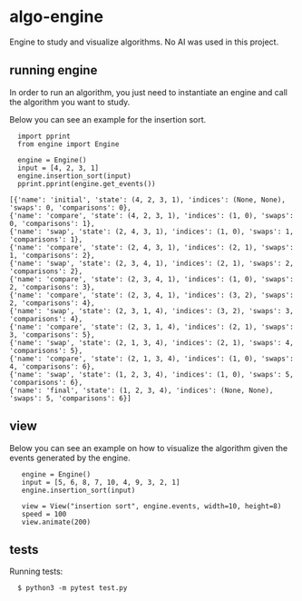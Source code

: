 # algo-engine
Engine to study and visualize algorithms. No AI was used in this project.

## running engine
In order to run an algorithm, you just need to instantiate an engine 
and call the algorithm you want to study.

Below you can see an example for the insertion sort.
  ```
    import pprint
    from engine import Engine

    engine = Engine()
    input = [4, 2, 3, 1]
    engine.insertion_sort(input)
    pprint.pprint(engine.get_events())
  ```
  ```
[{'name': 'initial', 'state': (4, 2, 3, 1), 'indices': (None, None), 'swaps': 0, 'comparisons': 0},
 {'name': 'compare', 'state': (4, 2, 3, 1), 'indices': (1, 0), 'swaps': 0, 'comparisons': 1},
 {'name': 'swap', 'state': (2, 4, 3, 1), 'indices': (1, 0), 'swaps': 1, 'comparisons': 1},
 {'name': 'compare', 'state': (2, 4, 3, 1), 'indices': (2, 1), 'swaps': 1, 'comparisons': 2},
 {'name': 'swap', 'state': (2, 3, 4, 1), 'indices': (2, 1), 'swaps': 2, 'comparisons': 2},
 {'name': 'compare', 'state': (2, 3, 4, 1), 'indices': (1, 0), 'swaps': 2, 'comparisons': 3},
 {'name': 'compare', 'state': (2, 3, 4, 1), 'indices': (3, 2), 'swaps': 2, 'comparisons': 4},
 {'name': 'swap', 'state': (2, 3, 1, 4), 'indices': (3, 2), 'swaps': 3, 'comparisons': 4},
 {'name': 'compare', 'state': (2, 3, 1, 4), 'indices': (2, 1), 'swaps': 3, 'comparisons': 5},
 {'name': 'swap', 'state': (2, 1, 3, 4), 'indices': (2, 1), 'swaps': 4, 'comparisons': 5},
 {'name': 'compare', 'state': (2, 1, 3, 4), 'indices': (1, 0), 'swaps': 4, 'comparisons': 6},
 {'name': 'swap', 'state': (1, 2, 3, 4), 'indices': (1, 0), 'swaps': 5, 'comparisons': 6},
 {'name': 'final', 'state': (1, 2, 3, 4), 'indices': (None, None), 'swaps': 5, 'comparisons': 6}]
  ```

## view
Below you can see an example on how to visualize the algorithm given the events generated by the engine.

```
   engine = Engine()
   input = [5, 6, 8, 7, 10, 4, 9, 3, 2, 1] 
   engine.insertion_sort(input)

   view = View("insertion sort", engine.events, width=10, height=8)
   speed = 100
   view.animate(200)
```

## tests
 Running tests:
   ```
     $ python3 -m pytest test.py
   ```
